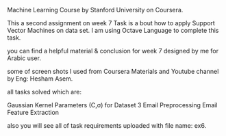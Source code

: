 Machine Learning Course by Stanford University on Coursera.

This a second assignment on week 7
Task is a bout how to apply Support Vector Machines on data set.
I am using Octave Language to complete this task.


you can find a helpful material & conclusion for week 7 designed by me for Arabic user.

some of screen shots I used from Coursera Materials and Youtube channel by Eng: Hesham Asem.

all tasks solved which are:

Gaussian Kernel
Parameters (C,σ) for Dataset 3
Email Preprocessing
Email Feature Extraction

also you will see all of task requirements uploaded with file name: ex6.

